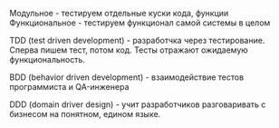 Модульное - тестируем отдельные куски кода, функции
Функциональное - тестируем функционал самой системы в целом

TDD (test driven development) - разработчка через тестирование. Сперва пишем тест, потом код. Тесты отражают ожидаемую функциональность. 

BDD (behavior driven development) - взаимодействие тестов программиста и QA-инженера

DDD (domain driver design) - учит разработчиков разговаривать с бизнесом на понятном, едином языке. 